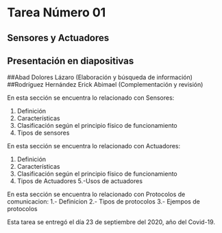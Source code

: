 # Tarea Número 01
## Sensores y Actuadores
## Presentación en diapositivas 
##Abad Dolores Lázaro (Elaboración y búsqueda de información)
##Rodríguez Hernández Erick Abimael (Complementación y revisión)


En esta sección se encuentra lo relacionado con Sensores:
1. Definición
2. Características
3. Clasificación según el principio físico de funcionamiento
4. Tipos de sensores

En esta sección se encuentra lo relacionado con Actuadores:
1. Definición
2. Características
3. Clasificación según el principio físico de funcionamiento
4. Tipos de Actuadores
5.-Usos de actuadores

En esta sección se encuentra lo relacionado con Protocolos de comunicacion:
1.- Definicion
2.- Tipos de protocolos 
3.- Ejempos de protocolos

Esta tarea se entregó el día 23 de septiembre del 2020, año del Covid-19.
